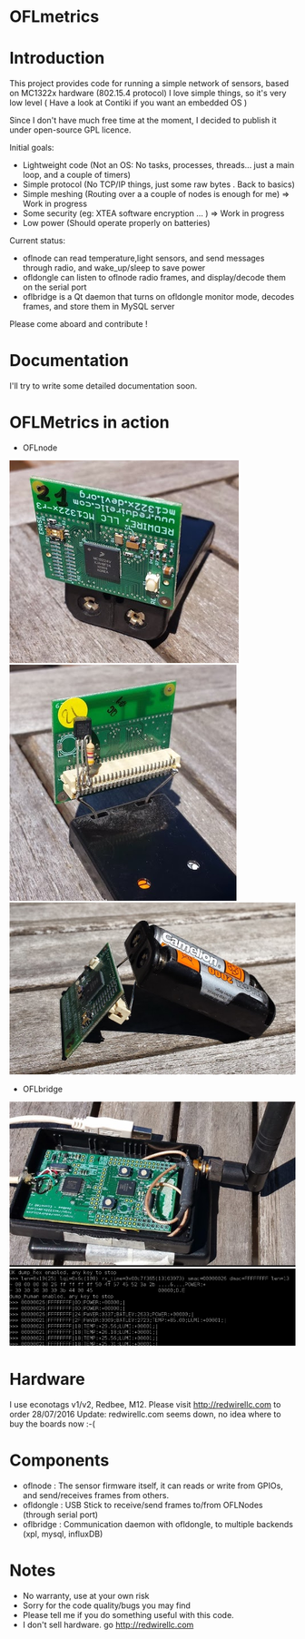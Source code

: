 OFLmetrics
==========

# Introduction

This project provides code for running a simple network of sensors, based on MC1322x hardware (802.15.4 protocol)
I love simple things, so it's very low level ( Have a look at Contiki if you want an embedded OS )

Since I don't have much free time at the moment, I decided to publish it under open-source GPL licence.

Initial goals:


- Lightweight code (Not an OS: No tasks, processes, threads... just a main loop, and a couple of timers)
- Simple protocol (No TCP/IP things, just some raw bytes . Back to basics)
- Simple meshing (Routing over a a couple of nodes is enough for me) => Work in progress
- Some security (eg: XTEA software encryption ... )  => Work in progress
- Low power (Should operate properly on batteries)

Current status: 

- oflnode can read temperature,light sensors, and send messages through radio, and wake_up/sleep to save power
- ofldongle can listen to oflnode radio frames, and display/decode them on the serial port 
- oflbridge is a Qt daemon that turns on ofldongle monitor mode, decodes frames, and store them in MySQL server

Please come aboard and contribute ! 

# Documentation 

I'll try to write some detailed documentation soon. 

# OFLMetrics in action 

  * OFLnode 

![OFLnode](https://raw.githubusercontent.com/ofauchon/oflmetrics/master/docs/images/oflnode01.png)
![OFLnode](https://raw.githubusercontent.com/ofauchon/oflmetrics/master/docs/images/oflnode02.png)
![OFLnode](https://raw.githubusercontent.com/ofauchon/oflmetrics/master/docs/images/oflnode03.png)

  * OFLbridge

![OFLbridge hardware](https://raw.githubusercontent.com/ofauchon/oflmetrics/master/docs/images/oflbridge01.png)
![OFLbridge monitor mode](https://raw.githubusercontent.com/ofauchon/oflmetrics/master/docs/images/ofldongle_monitor_mode.png)



# Hardware 

I use econotags v1/v2, Redbee, M12. 
Please visit http://redwirellc.com to order 
28/07/2016 Update: redwirellc.com seems down, no idea where to buy the boards now :-(

# Components 


- oflnode   : The sensor firmware itself, it can reads or write from GPIOs, and send/receives frames from others.
- ofldongle : USB Stick to receive/send frames to/from OFLNodes (through serial port) 
- oflbridge : Communication daemon with ofldongle, to multiple backends (xpl, mysql, influxDB)


# Notes

- No warranty, use at your own risk
- Sorry for the code quality/bugs you may find
- Please tell me if you do something useful with this code. 
- I don't sell hardware. go  http://redwirellc.com

